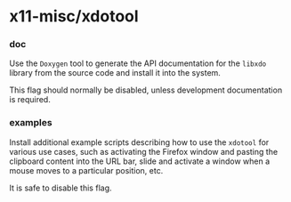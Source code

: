 # x11-misc/xdotool

### doc
Use the `Doxygen` tool to generate the API documentation for the `libxdo` library from the source code and install it into the system.

This flag should normally be disabled, unless development documentation is required.

### examples
Install additional example scripts describing how to use the `xdotool` for various use cases, such as activating the Firefox window and pasting the clipboard content into the URL bar, slide and activate a window when a mouse moves to a particular position, etc.

It is safe to disable this flag.
